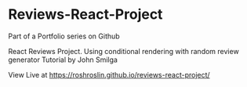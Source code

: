 # Reviews-React-Project
Part of a Portfolio series on Github

React Reviews Project. Using conditional rendering with random review generator
Tutorial by John Smilga

View Live at https://roshroslin.github.io/reviews-react-project/
